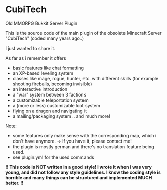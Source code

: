 # CubiTech
Old MMORPG Bukkit Server Plugin

This is the source code of the main plugin of the obsolete Minecraft Server "CubiTech" (coded many years ago..)

I just wanted to share it.

As far as i remember it offers
- basic features like chat formatting
- an XP-based leveling system
- classes like mage, rogue, hunter, etc. with different skills (for example shooting fireballs, becoming invisible)
- an interactive introduction
- a "war" system between 3 factions
- a customizable teleportation system
- a (more or less) customizable loot system
- flying on a dragon and navigating it
- a mailing/packaging system
.. and much more!

Note:
- some features only make sense with the corresponding map, which i don't have anymore.
  -> If you have it, please contact me!
- the plugin is mostly german and there's no translation feature being used.
- see plugin.yml for the used commands

**!!
This code is NOT written in a good style! I wrote it when i was very young, and did not follow any style guidelines.
I know the coding style is horrible and many things can be structured and implemented MUCH better.
!!**
